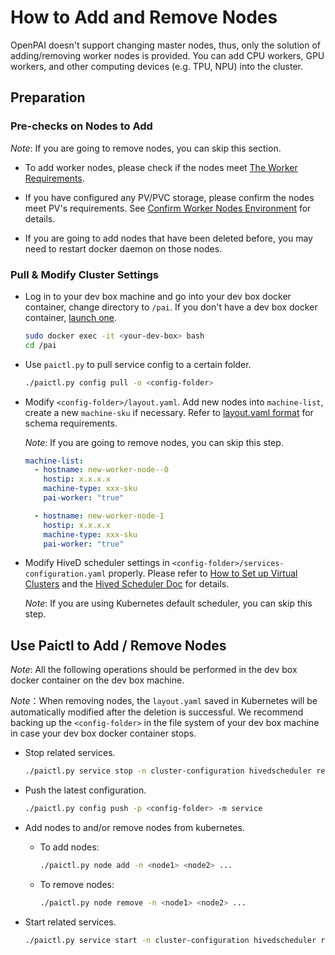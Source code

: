 # How to Add and Remove Nodes

OpenPAI doesn't support changing master nodes, thus, only the solution of adding/removing worker nodes is provided. You can add CPU workers, GPU workers, and other computing devices (e.g. TPU, NPU) into the cluster.

## Preparation

### Pre-checks on Nodes to Add

*Note*: If you are going to remove nodes, you can skip this section.

- To add worker nodes, please check if the nodes meet [The Worker Requirements](./installation-guide.md##installation-requirements).

- If you have configured any PV/PVC storage, please confirm the nodes meet PV's requirements. See [Confirm Worker Nodes Environment](./how-to-set-up-storage.md#confirm-environment-on-worker-nodes) for details.

- If you are going to add nodes that have been deleted before, you may need to restart docker daemon on those nodes.

### Pull & Modify Cluster Settings 

- Log in to your dev box machine and go into your dev box docker container, change directory to `/pai`. If you don't have a dev box docker container, [launch one](./basic-management-operations.md##pai-service-management-and-paictl).

  ```bash
  sudo docker exec -it <your-dev-box> bash
  cd /pai
  ```

- Use `paictl.py` to pull service config to a certain folder.

  ```bash
  ./paictl.py config pull -o <config-folder>
  ```

- Modify `<config-folder>/layout.yaml`. Add new nodes into `machine-list`, create a new `machine-sku` if necessary. Refer to [layout.yaml format](./installation-guide.md#layoutyaml-format) for schema requirements.

    *Note*: If you are going to remove nodes, you can skip this step.

  ```yaml
  machine-list:
    - hostname: new-worker-node--0
      hostip: x.x.x.x
      machine-type: xxx-sku
      pai-worker: "true"

    - hostname: new-worker-node-1
      hostip: x.x.x.x
      machine-type: xxx-sku
      pai-worker: "true"
  ```

- Modify HiveD scheduler settings in `<config-folder>/services-configuration.yaml` properly. Please refer to [How to Set up Virtual Clusters](./how-to-set-up-virtual-clusters.md) and the [Hived Scheduler Doc](https://github.com/microsoft/hivedscheduler/blob/master/doc/user-manual.md) for details.

    *Note*: If you are using Kubernetes default scheduler, you can skip this step.

## Use Paictl to Add / Remove Nodes

*Note*: All the following operations should be performed in the dev box docker container on the dev box machine.

*Note*：When removing nodes, the `layout.yaml` saved in Kubernetes will be automatically modified after the deletion is successful. We recommend backing up the `<config-folder>` in the file system of your dev box machine in case your dev box docker container stops.

- Stop related services.

  ```bash
  ./paictl.py service stop -n cluster-configuration hivedscheduler rest-server job-exporter
  ```

- Push the latest configuration.

  ```bash
  ./paictl.py config push -p <config-folder> -m service
  ```

- Add nodes to and/or remove nodes from kubernetes.

  - To add nodes:


    ```bash  
    ./paictl.py node add -n <node1> <node2> ...
    ```

  - To remove nodes:


    ```bash  
    ./paictl.py node remove -n <node1> <node2> ...
    ```

- Start related services.

  ```bash
  ./paictl.py service start -n cluster-configuration hivedscheduler rest-server job-exporter
  ```
